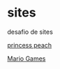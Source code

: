# sites
desafio de sites

<a href="https://gabigg03.github.io/sites/peach/index.html">princess peach</a>

<a href="https://gabigg03.github.io/sites/Mario/form.html">Mario Games</a>

<a href="https://gabigg03.github.io/sites/schedule/index.html"></a>